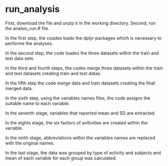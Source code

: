 # run_analysis

First, download the file and unzip it in the working directory. 
Second, run the analsis_run.R file. 

In the first step, the coades loads the dplyr packages which is necessary to performe the analyses. 

In the second step, the code loades the three datasets within the train and test data sets. 

In the third and fourth steps, the codes merge three datasets within the train and test datasets creating train and test datas. 

In the fifth step the code merge data and train datasets creating the final merged data. 

In the sixth step, using the variables names files, the code assigns the suitable name to each variable. 

In the seventh stage, variables that reported mean and SD are extracted. 

In the eights stage, the six factors of avitivities are created within the variable. 

In the ninth stage, abbreviations within the variables names are replaced with the original names. 

In the last stage, the data was grouped by type of activity and subjects and mean of each variable for each group was calculated. 
